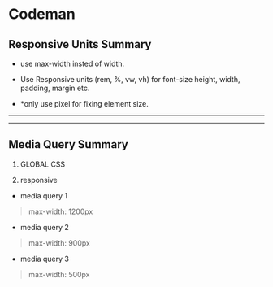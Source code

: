 # Codeman

## Responsive Units Summary

- use max-width insted of width.

- Use Responsive units (rem, %, vw, vh) for font-size height, width, padding, margin etc.

- \*only use pixel for fixing element size.

---

---

## Media Query Summary

1. GLOBAL CSS

2. responsive

- media query 1

> max-width: 1200px

- media query 2

> max-width: 900px

- media query 3

> max-width: 500px
